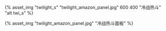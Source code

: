 
{% asset_img "twilight_s" "twilight_amazon_panel.jpg" 600 400 "冷战热斗" "alt twi_s" %}

{% asset_img "twilight_amazon_panel.jpg" "冷战热斗面板" %}
